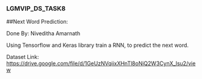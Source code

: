 ### LGMVIP_DS_TASK8
##Next Word Prediction:

Done By: Niveditha Amarnath

Using Tensorflow and Keras library train a RNN, to predict the next word. 

Dataset Link: https://drive.google.com/file/d/1GeUzNVqiixXHnTl8oNiQ2W3CynX_lsu2/view


